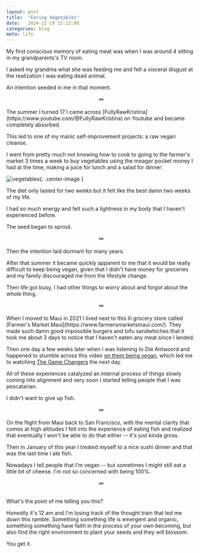 ```yaml
---
layout: post
title:  "Eating Vegetables"
date:   2024-12-19 12:12:00
categories: blog
meta: life
---
```


My first conscious memory of eating meat was when I was around 4 sitting in my grandparents's TV room.

I asked my grandma what she was feeding me and felt a visceral disgust at the realization I was eating dead animal.

An intention seeded in me in that moment.
<br />
<div align="center"> ∞ </div>
<br />
The summer I turned 17 I came across [FullyRawKristina](https://www.youtube.com/@FullyRawKristina) on Youtube and became completely absorbed.

This led to one of my manic self-improvement projects: a raw vegan cleanse.

I went from pretty much not knowing how to cook to going to the farmer's market 3 times a week to buy vegetables using the meager pocket money I had at the time, making a juice for lunch and a salad for dinner:

![vegetables](/images/vegetables.png){: .center-image }

The diet only lasted for two weeks but it felt like the best damn two weeks of my life.

I had so much energy and felt such a lightness in my body that I haven't experienced before.

The seed began to sprout.
<br />
<div align="center"> ∞ </div>
<br />
Then the intention laid dormant for many years.

After that summer it became quickly apparent to me that it would be really difficult to keep being vegan, given that I didn't have money for groceries and my family discouraged me from the lifestyle change.

Then life got busy, I had other things to worry about and forgot about the whole thing.
<br />
<div align="center"> ∞ </div>
<br />
When I moved to Maui in 2021 I lived next to this lil grocery store called [Farmer's Market Maui](https://www.farmersmarketsmaui.com/). They made such damn good impossible burgers and tofu sandwhiches that it took me about 3 days to notice that I haven't eaten any meat since I landed.

Then one day a few weeks later when I was listening to Die Antwoord and happened to stumble across this video [on them being vegan](https://www.youtube.com/watch?v=u8uC0MYBBwY), which led me to watching [The Game Changers](https://www.youtube.com/watch?v=2E_K86jtE58) the next day.

All of these experiences catalyzed an internal process of things slowly coming into alignment and very soon I started telling people that I was pescatarian.

I didn't want to give up fish.
<br />
<div align="center"> ∞ </div>
<br />
On the flight from Maui back to San Francisco, with the mental clarity that comes at high altitudes I felt into the experience of eating fish and realized that eventually I won't be able to do that either -- it's just kinda gross.

Then in January of this year I treated myself to a nice sushi dinner and that was the last time I ate fish.

Nowadays I tell people that I'm vegan -- but sometimes I might still eat a little bit of cheese. I'm not so concerned with being 100%.
<br />
<div align="center"> ∞ </div>
<br />

What's the point of me telling you this?

Honestly it's 12 am and I'm losing track of the thought train that led me down this ramble. Something something life is emergent and organic, something something have faith in the process of your own becoming, but also find the right environment to plant your seeds and they will blossom.

You get it.
